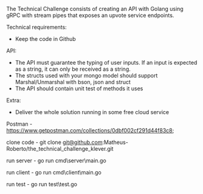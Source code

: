 The Technical Challenge consists of creating an API with Golang using gRPC with stream pipes that exposes an upvote service endpoints.

Technical requirements:
- Keep the code in Github

API:
- The API must guarantee the typing of user inputs. If an input is expected as a string, it can only be received as a string.
- The structs used with your mongo model should support Marshal/Unmarshal with bson, json and struct
- The API should contain unit test of methods it uses

Extra:
- Deliver the whole solution running in some free cloud service


Postman - https://www.getpostman.com/collections/0dbf002cf291d44f83c8;

clone code - git clone git@github.com:Matheus-Roberto/the_technical_challenge_klever.git  

run server - go run cmd\server\main.go

run client - go run cmd\client\main.go

run test - go run test\test.go
  
